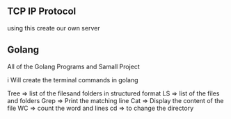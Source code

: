 ## TCP IP Protocol

using this create our own server





## Golang

All of the Golang Programs and Samall Project 

i Will create the terminal commands in golang

Tree  =>  list of the filesand folders in structured format
LS    =>  list of the files and folders
Grep  =>  Print the matching line
Cat   =>  Display the content of the file
WC    =>  count the word and lines
cd    =>  to change the directory

